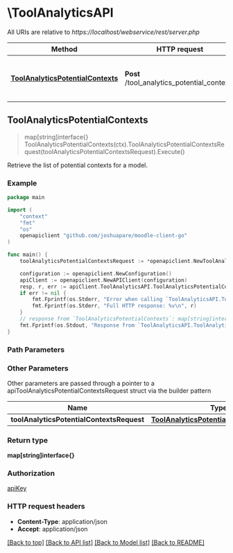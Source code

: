 # \ToolAnalyticsAPI

All URIs are relative to *https://localhost/webservice/rest/server.php*

Method | HTTP request | Description
------------- | ------------- | -------------
[**ToolAnalyticsPotentialContexts**](ToolAnalyticsAPI.md#ToolAnalyticsPotentialContexts) | **Post** /tool_analytics_potential_contexts | Retrieve the list of potential contexts for a model.



## ToolAnalyticsPotentialContexts

> map[string]interface{} ToolAnalyticsPotentialContexts(ctx).ToolAnalyticsPotentialContextsRequest(toolAnalyticsPotentialContextsRequest).Execute()

Retrieve the list of potential contexts for a model.



### Example

```go
package main

import (
	"context"
	"fmt"
	"os"
	openapiclient "github.com/joshuapare/moodle-client-go"
)

func main() {
	toolAnalyticsPotentialContextsRequest := *openapiclient.NewToolAnalyticsPotentialContextsRequest() // ToolAnalyticsPotentialContextsRequest | 

	configuration := openapiclient.NewConfiguration()
	apiClient := openapiclient.NewAPIClient(configuration)
	resp, r, err := apiClient.ToolAnalyticsAPI.ToolAnalyticsPotentialContexts(context.Background()).ToolAnalyticsPotentialContextsRequest(toolAnalyticsPotentialContextsRequest).Execute()
	if err != nil {
		fmt.Fprintf(os.Stderr, "Error when calling `ToolAnalyticsAPI.ToolAnalyticsPotentialContexts``: %v\n", err)
		fmt.Fprintf(os.Stderr, "Full HTTP response: %v\n", r)
	}
	// response from `ToolAnalyticsPotentialContexts`: map[string]interface{}
	fmt.Fprintf(os.Stdout, "Response from `ToolAnalyticsAPI.ToolAnalyticsPotentialContexts`: %v\n", resp)
}
```

### Path Parameters



### Other Parameters

Other parameters are passed through a pointer to a apiToolAnalyticsPotentialContextsRequest struct via the builder pattern


Name | Type | Description  | Notes
------------- | ------------- | ------------- | -------------
 **toolAnalyticsPotentialContextsRequest** | [**ToolAnalyticsPotentialContextsRequest**](ToolAnalyticsPotentialContextsRequest.md) |  | 

### Return type

**map[string]interface{}**

### Authorization

[apiKey](../README.md#apiKey)

### HTTP request headers

- **Content-Type**: application/json
- **Accept**: application/json

[[Back to top]](#) [[Back to API list]](../README.md#documentation-for-api-endpoints)
[[Back to Model list]](../README.md#documentation-for-models)
[[Back to README]](../README.md)

